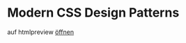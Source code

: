 # Modern CSS Design Patterns 
auf htmlpreview [öffnen](https://htmlpreview.github.io/?https://github.com/mattes2008/ModernCSSDesignPatterns/blob/master/preview.html)
